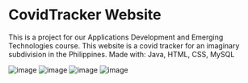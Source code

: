 # CovidTracker Website

This is a project for our Applications Development and Emerging Technologies course.
This website is a covid tracker for an imaginary subdivision in the Philippines.
Made with: Java, HTML, CSS, MySQL

![image](https://github.com/angelodelapaz/ManilaResidences-CovidTracker/assets/88815462/91d1c1cf-6186-41c5-8978-b720d9083cda)
![image](https://github.com/angelodelapaz/ManilaResidences-CovidTracker/assets/88815462/57fcfd2a-2f4f-4605-afbc-52a8a5efeca2)
![image](https://github.com/angelodelapaz/ManilaResidences-CovidTracker/assets/88815462/073763a9-cc4f-4142-b2de-3fb3d3ff0e35)
![image](https://github.com/angelodelapaz/ManilaResidences-CovidTracker/assets/88815462/e5f995f6-e1a5-41a4-9f68-b990e5104ecf)

